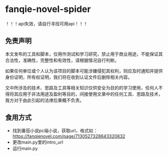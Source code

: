 # fanqie-novel-spider

！！！api失效，请自行寻找可用api！！！

## 免责声明
本文发布的工具和脚本，仅用作测试和学习研究，禁止用于商业用途，不能保证其合法性，准确性，完整性和有效性，请根据情况自行判断。

如果任何单位或个人认为该项目的脚本可能涉嫌侵犯其权利，则应及时通知并提供身份证明，所有权证明，我们将在收到认证文件后删除相关内容。

文中所涉及的技术、思路及工具等相关知识仅供安全为目的的学习使用，任何人不得将其应用于非法用途及盈利等目的，间接使用文章中的任何工具、思路及技术，我方对于由此引起的法律后果概不负责。

## 食用方式
- 找到番茄小说pc端小说，获取url，格式如：https://fanqienovel.com/page/7130527328643320832
- 更改main.py里的intro_url
- 运行main.py
